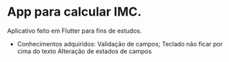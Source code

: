 # App para calcular IMC.

Aplicativo feito em Flutter para fins de estudos.
- Conhecimentos adquiridos:
  Validação de campos;
  Teclado não ficar por cima do texto
  Alteração de estados de campos

 
